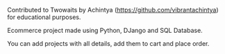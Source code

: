 Contributed to Twowaits by Achintya (https://github.com/vibrantachintya) for educational purposes.

Ecommerce project made using Python, DJango and SQL Database. 

You can add projects with all details, add them to cart and place order.
